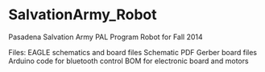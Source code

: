 SalvationArmy_Robot
===================

Pasadena Salvation Army PAL Program Robot for Fall 2014

Files:
  EAGLE schematics and board files
  Schematic PDF
  Gerber board files
  Arduino code for bluetooth control
  BOM for electronic board and motors
